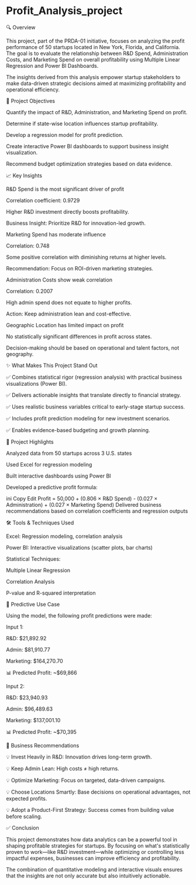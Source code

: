 # Profit_Analysis_project


🔍 Overview

This project, part of the PRDA-01 initiative, focuses on analyzing the profit performance of 50 startups located in New York, Florida, and California. The goal is to evaluate the relationship between R&D Spend, Administration Costs, and Marketing Spend on overall profitability using Multiple Linear Regression and Power BI Dashboards.

The insights derived from this analysis empower startup stakeholders to make data-driven strategic decisions aimed at maximizing profitability and operational efficiency.


🎯 Project Objectives

Quantify the impact of R&D, Administration, and Marketing Spend on profit.

Determine if state-wise location influences startup profitability.

Develop a regression model for profit prediction.

Create interactive Power BI dashboards to support business insight visualization.

Recommend budget optimization strategies based on data evidence.


📈 Key Insights

R&D Spend is the most significant driver of profit

Correlation coefficient: 0.9729

Higher R&D investment directly boosts profitability.

Business Insight: Prioritize R&D for innovation-led growth.

Marketing Spend has moderate influence

Correlation: 0.748

Some positive correlation with diminishing returns at higher levels.

Recommendation: Focus on ROI-driven marketing strategies.

Administration Costs show weak correlation

Correlation: 0.2007

High admin spend does not equate to higher profits.

Action: Keep administration lean and cost-effective.

Geographic Location has limited impact on profit

No statistically significant differences in profit across states.

Decision-making should be based on operational and talent factors, not geography.


✨ What Makes This Project Stand Out

✅ Combines statistical rigor (regression analysis) with practical business visualizations (Power BI).

✅ Delivers actionable insights that translate directly to financial strategy.

✅ Uses realistic business variables critical to early-stage startup success.

✅ Includes profit prediction modeling for new investment scenarios.

✅ Enables evidence-based budgeting and growth planning.


📌 Project Highlights

Analyzed data from 50 startups across 3 U.S. states

Used Excel for regression modeling

Built interactive dashboards using Power BI

Developed a predictive profit formula:

ini
Copy
Edit
Profit = 50,000 + (0.806 × R&D Spend) - (0.027 × Administration) + (0.027 × Marketing Spend)
Delivered business recommendations based on correlation coefficients and regression outputs


🛠 Tools & Techniques Used

Excel: Regression modeling, correlation analysis

Power BI: Interactive visualizations (scatter plots, bar charts)

Statistical Techniques:

Multiple Linear Regression

Correlation Analysis

P-value and R-squared interpretation


🔄 Predictive Use Case

Using the model, the following profit predictions were made:

Input 1:

R&D: $21,892.92

Admin: $81,910.77

Marketing: $164,270.70


📊 Predicted Profit: ~$69,866


Input 2:

R&D: $23,940.93

Admin: $96,489.63

Marketing: $137,001.10


📊 Predicted Profit: ~$70,395


🧠 Business Recommendations

💡 Invest Heavily in R&D: Innovation drives long-term growth.

💡 Keep Admin Lean: High costs ≠ high returns.

💡 Optimize Marketing: Focus on targeted, data-driven campaigns.

💡 Choose Locations Smartly: Base decisions on operational advantages, not expected profits.

💡 Adopt a Product-First Strategy: Success comes from building value before scaling.


✅ Conclusion

This project demonstrates how data analytics can be a powerful tool in shaping profitable strategies for startups. By focusing on what's statistically proven to work—like R&D investment—while optimizing or controlling less impactful expenses, businesses can improve efficiency and profitability.

The combination of quantitative modeling and interactive visuals ensures that the insights are not only accurate but also intuitively actionable.
